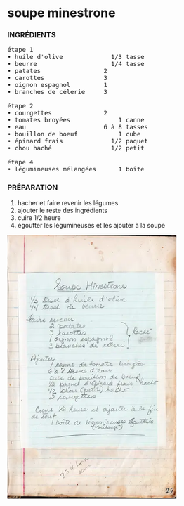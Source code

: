 # soupe minestrone  
<div class="fb">  
<div class="col1">

### INGRÉDIENTS  
<pre>
étape 1
• huile d'olive             1/3 tasse  
• beurre                    1/4 tasse  
• patates                 2            
• carottes                3            
• oignon espagnol         1            
• branches de célerie     3  

étape 2  
• courgettes              2         
• tomates broyées             1 canne   
• eau                     6 à 8 tasses  
• bouillon de boeuf           1 cube    
• épinard frais             1/2 paquet  
• chou haché                1/2 petit  

étape 4 
• légumineuses mélangées      1 boîte 
</pre>
</div>

<div class="col2">  

### PRÉPARATION
1. hacher et faire revenir les légumes    
2. ajouter le reste des ingrédients  
3. cuire 1/2 heure  
4. égoutter les légumineuses et les ajouter à la soupe  
</div>
<div class="col3">  

![AU FIL DU TEMPS - recette de soupe minestrone](./img/soupe-minestrone.webp "page 79")
</div>

</div>